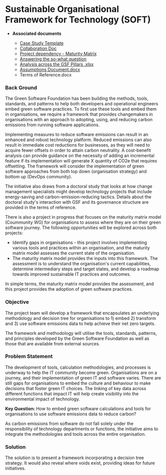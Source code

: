 # Sustainable Organisational Framework for Technology (SOFT)
 
 - **Associated documents**

   - [Case Study Template](https://github.com/Green-Software-Foundation/SOFT/issues/new?template=case-study-template-submission.md)
   - [Collaboration Doc](https://docs.google.com/document/d/12YtwEDH2DH2do97FBXY6uO3cHUUlDAD8/edit?usp=sharing&ouid=109189016904402965838&rtpof=true&sd=true) 
   - [Project dependency - Maturity Matrix ](https://github.com/Green-Software-Foundation/green-software-maturity-matrix)
   - [Answering the so-what question](https://github.com/Green-Software-Foundation/oc/discussions/18)
   - [Analysis across the GSF Pillars .xlsx](https://github.com/Green-Software-Foundation/ouse/files/14040075/Analysis.across.the.GSF.Pillars.xlsx)
   - [Assumptions Document.docx](https://github.com/Green-Software-Foundation/ouse/files/14040068/Assumptions.Document.docx)
   - Terms of Reference.docx

### Back Ground
The Green Software Foundation has been building the methods, tools, standards, and patterns to help both developers and operational engineers embed green software practices. To first use these tools and embed them in organisations, we require a framework that provides changemakers in organisations with an approach to adopting, using, and reducing carbon emissions from running software applications. 

Implementing measures to reduce software emissions can result in an enhanced and robust technology platform. Reduced emissions can also result in immediate cost reductions for businesses, as they will need to acquire fewer offsets in order to attain carbon neutrality. A cost-benefit analysis can provide guidance on the necessity of adding an incremental feature if its implementation will generate X quantity of CO2e that requires offsetting. The framework will consider the implementation of green software approaches from both top down (organisation strategy) and bottom up (DevOps community). 

The initiative also draws from a doctoral study that looks at how change management specialists might develop technology projects that include energy-saving and carbon-emission-reducing tactics. Details about the doctoral study's interaction with GSF and its governance structure are provided in the terms of reference.

There is also a project in progress that focuses on the maturity matrix model (Coummunity WG) for organisations to assess where they are on their green software journey. The following opportunities will be explored across both projects:
- Identify gaps in organisations - this project involves implementing various tools and practices within an organisation, and the maturity matrix model assesses the current state of the organisation. 
- The maturity matrix model provides the inputs into this framework. The assessment is to understand the organisation's current capabilities, determine intermediary steps and target states, and develop a roadmap towards improved sustainable IT practices and outcomes.

In simple terms, the maturity matrix model provides the assessment, and this project provides the adoption of green software practices. 

### Objective
The project team will develop a framework that encapsulates an underlying methodology and decision tree for organisations to 1) embed 2) transform and 3) use software emissions data to help achieve their net zero targets. 

The framework and methodology will utilise the tools, standards, patterns, and principles developed by the Green Software Foundation as well as those that are available from external sources.  

### Problem Statement
The development of tools, calculation methodologies, and processes is underway to help the IT community become green. Organisations are on a journey, and their implementation of green IT and software varies. There are still gaps for organisations to embed the culture and behaviour to make decisions that foster green IT choices. The linking of key data across different functions that impact IT will help create visibility into the environmental impact of technology.

**Key Question:** How to embed green software calculations and tools for organisations to use software emissions data to reduce carbon?

As carbon emissions from software do not fall solely under the responsibility of technology departments or functions, the initiative aims to integrate the methodologies and tools across the entire organisation.

### Solution
The solution is to present a framework incorporating a decision tree strategy. It would also reveal where voids exist, providing ideas for future initiatives.
